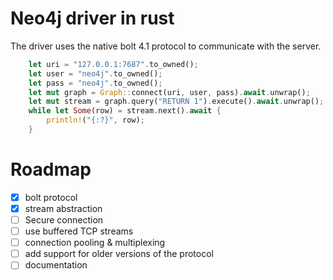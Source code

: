 # Neo4j driver in rust
The driver uses the native bolt 4.1 protocol to communicate with the server. 

```rust
    let uri = "127.0.0.1:7687".to_owned();
    let user = "neo4j".to_owned();
    let pass = "neo4j".to_owned();
    let mut graph = Graph::connect(uri, user, pass).await.unwrap();
    let mut stream = graph.query("RETURN 1").execute().await.unwrap();
    while let Some(row) = stream.next().await {
        println!("{:?}", row);
    }
```

# Roadmap
- [x] bolt protocol
- [x] stream abstraction
- [ ] Secure connection
- [ ] use buffered TCP streams
- [ ] connection pooling & multiplexing
- [ ] add support for older versions of the protocol
- [ ] documentation
